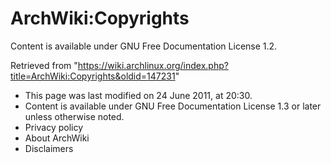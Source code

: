 ArchWiki:Copyrights
===================

Content is available under GNU Free Documentation License 1.2.

Retrieved from
"https://wiki.archlinux.org/index.php?title=ArchWiki:Copyrights&oldid=147231"

-   This page was last modified on 24 June 2011, at 20:30.
-   Content is available under GNU Free Documentation License 1.3 or
    later unless otherwise noted.
-   Privacy policy
-   About ArchWiki
-   Disclaimers
